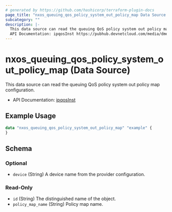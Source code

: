 ```yaml
---
# generated by https://github.com/hashicorp/terraform-plugin-docs
page_title: "nxos_queuing_qos_policy_system_out_policy_map Data Source - terraform-provider-nxos"
subcategory: ""
description: |-
  This data source can read the queuing QoS policy system out policy map configuration.
  API Documentation: ipqosInst https://pubhub.devnetcloud.com/media/dme-docs-10-2-2/docs/Qos/ipqos:Inst/
---
```


# nxos_queuing_qos_policy_system_out_policy_map (Data Source)

This data source can read the queuing QoS policy system out policy map configuration.

- API Documentation: [ipqosInst](https://pubhub.devnetcloud.com/media/dme-docs-10-2-2/docs/Qos/ipqos:Inst/)

## Example Usage

```terraform
data "nxos_queuing_qos_policy_system_out_policy_map" "example" {
}
```

<!-- schema generated by tfplugindocs -->
## Schema

### Optional

- `device` (String) A device name from the provider configuration.

### Read-Only

- `id` (String) The distinguished name of the object.
- `policy_map_name` (String) Policy map name.



